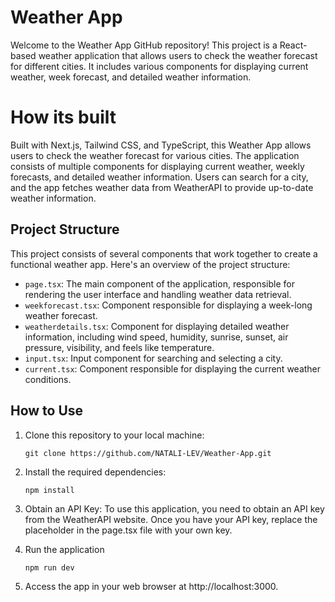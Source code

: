 # Weather App

Welcome to the Weather App GitHub repository! This project is a React-based weather application that allows users to check the weather forecast for different cities. It includes various components for displaying current weather, week forecast, and detailed weather information.

# How its built

Built with Next.js, Tailwind CSS, and TypeScript, this Weather App allows users to check the weather forecast for various cities. The application consists of multiple components for displaying current weather, weekly forecasts, and detailed weather information. Users can search for a city, and the app fetches weather data from WeatherAPI to provide up-to-date weather information.

## Project Structure

This project consists of several components that work together to create a functional weather app. Here's an overview of the project structure:

- `page.tsx`: The main component of the application, responsible for rendering the user interface and handling weather data retrieval.
- `weekforecast.tsx`: Component responsible for displaying a week-long weather forecast.
- `weatherdetails.tsx`: Component for displaying detailed weather information, including wind speed, humidity, sunrise, sunset, air pressure, visibility, and feels like temperature.
- `input.tsx`: Input component for searching and selecting a city.
- `current.tsx`: Component responsible for displaying the current weather conditions.

## How to Use

1. Clone this repository to your local machine:
    ```shell
    git clone https://github.com/NATALI-LEV/Weather-App.git

2. Install the required dependencies:
    ```shell
    npm install

3. Obtain an API Key: To use this application, you need to obtain an API key from the WeatherAPI website. Once you have your API key, replace the placeholder in the page.tsx file  with your own key.

4. Run the application
    ```bash
    npm run dev

5. Access the app in your web browser at http://localhost:3000.

